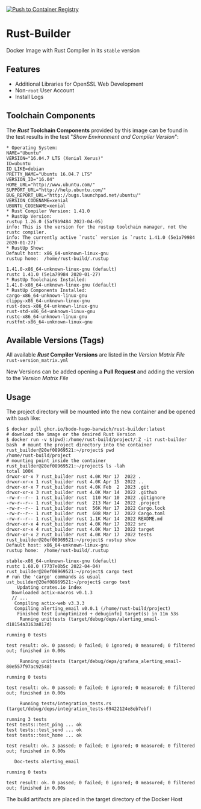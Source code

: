 [![Push to Container Registry](https://github.com/bodo-hugo-barwich/rust-builder/actions/workflows/registry_upload.yml/badge.svg)](https://github.com/bodo-hugo-barwich/rust-builder/actions/workflows/registry_upload.yml)

# Rust-Builder
Docker Image with Rust Compiler in its `stable` version

## Features
* Additional Libraries for OpenSSL Web Development
* Non-`root` User Account
* Install Logs

## Toolchain Components
The **_Rust_ Toolchain Components** provided by this image can be found in the test results
in the test "_Show Environment and Compiler Version_":
```plain
* Operating System:
NAME="Ubuntu"
VERSION="16.04.7 LTS (Xenial Xerus)"
ID=ubuntu
ID_LIKE=debian
PRETTY_NAME="Ubuntu 16.04.7 LTS"
VERSION_ID="16.04"
HOME_URL="http://www.ubuntu.com/"
SUPPORT_URL="http://help.ubuntu.com/"
BUG_REPORT_URL="http://bugs.launchpad.net/ubuntu/"
VERSION_CODENAME=xenial
UBUNTU_CODENAME=xenial
* Rust Compiler Version: 1.41.0
* RustUp Version:
rustup 1.26.0 (5af9b9484 2023-04-05)
info: This is the version for the rustup toolchain manager, not the rustc compiler.
info: The currently active `rustc` version is `rustc 1.41.0 (5e1a79984 2020-01-27)`
* RustUp Show:
Default host: x86_64-unknown-linux-gnu
rustup home:  /home/rust-build/.rustup

1.41.0-x86_64-unknown-linux-gnu (default)
rustc 1.41.0 (5e1a79984 2020-01-27)
* RustUp Toolchains Installed:
1.41.0-x86_64-unknown-linux-gnu (default)
* RustUp Components Installed:
cargo-x86_64-unknown-linux-gnu
clippy-x86_64-unknown-linux-gnu
rust-docs-x86_64-unknown-linux-gnu
rust-std-x86_64-unknown-linux-gnu
rustc-x86_64-unknown-linux-gnu
rustfmt-x86_64-unknown-linux-gnu
```

## Available Versions (Tags)
All available **_Rust_ Compiler Versions** are listed in the
_Version Matrix File_ `rust-version_matrix.yml`

New Versions can be added opening a **Pull Request** and adding the version to the
_Version Matrix File_

## Usage
The project directory will be mounted into the new container and be opened with `bash`
like:
```plain
$ docker pull ghcr.io/bodo-hugo-barwich/rust-builder:latest               # download the image or the desired Rust Version
$ docker run -v $(pwd):/home/rust-build/project/:Z -it rust-builder bash  # mount the project directory into the container
rust_builder@20ef08969521:~/project$ pwd
/home/rust-build/project                                                  # mounting point inside the container
rust_builder@20ef08969521:~/project$ ls -lah
total 100K
drwxr-xr-x 7 rust_builder rust 4.0K Mar 17  2022 .
drwxr-xr-x 1 rust_builder rust 4.0K Apr 15  2022 ..
drwxr-xr-x 7 rust_builder rust 4.0K Feb  2  2023 .git
drwxr-xr-x 3 rust_builder rust 4.0K Mar 14  2022 .github
-rw-r--r-- 1 rust_builder rust  110 Mar 10  2022 .gitignore
-rw-r--r-- 1 rust_builder rust  213 Mar 14  2022 .project
-rw-r--r-- 1 rust_builder rust  56K Mar 17  2022 Cargo.lock
-rw-r--r-- 1 rust_builder rust  608 Mar 17  2022 Cargo.toml
-rw-r--r-- 1 rust_builder rust 1.1K Mar 14  2022 README.md
drwxr-xr-x 4 rust_builder rust 4.0K Mar 17  2022 src
drwxr-xr-x 4 rust_builder rust 4.0K Mar 13  2022 target
drwxr-xr-x 2 rust_builder rust 4.0K Mar 17  2022 tests
rust_builder@20ef08969521:~/project$ rustup show
Default host: x86_64-unknown-linux-gnu
rustup home:  /home/rust-build/.rustup

stable-x86_64-unknown-linux-gnu (default)
rustc 1.60.0 (7737e0b5c 2022-04-04)
rust_builder@20ef08969521:~/project$ cargo test                           # run the 'cargo' commands as usual
ust_builder@20ef08969521:~/project$ cargo test
    Updating crates.io index
  Downloaded actix-macros v0.1.3
  // ...
   Compiling actix-web v3.3.3
   Compiling alerting_email v0.0.1 (/home/rust-build/project)
    Finished test [unoptimized + debuginfo] target(s) in 11m 53s
     Running unittests (target/debug/deps/alerting_email-d18154a3163a817d)

running 0 tests

test result: ok. 0 passed; 0 failed; 0 ignored; 0 measured; 0 filtered out; finished in 0.00s

     Running unittests (target/debug/deps/grafana_alerting_email-80e557f97ac92548)

running 0 tests

test result: ok. 0 passed; 0 failed; 0 ignored; 0 measured; 0 filtered out; finished in 0.00s

     Running tests/integration_tests.rs (target/debug/deps/integration_tests-69422124e8eb7ebf)

running 3 tests
test tests::test_ping ... ok
test tests::test_send ... ok
test tests::test_home ... ok

test result: ok. 3 passed; 0 failed; 0 ignored; 0 measured; 0 filtered out; finished in 0.00s

   Doc-tests alerting_email

running 0 tests

test result: ok. 0 passed; 0 failed; 0 ignored; 0 measured; 0 filtered out; finished in 0.00s

```
The build artifacts are placed in the target directory of the Docker Host


